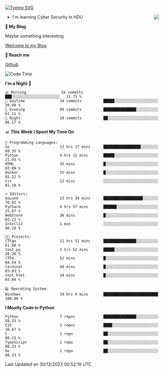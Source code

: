 [![Typing SVG](https://readme-typing-svg.herokuapp.com?font=Fira+Code&pause=1000&random=false&width=450&height=60&lines=Hello+%F0%9F%91%8B%F0%9F%8F%BB;I'm+JBNRZ)](https://git.io/typing-svg)

<a href="#">
  <img align="right" src="https://github-readme-stats.vercel.app/api?username=JBNRZ&show_icons=true&bg_color=15,f2f7fd,E0EAFC" />
</a>

- I'm learning Cyber Security in HDU

 **🌱 My Blog**

Maybe something interesting

[Welcome to my Blog](https://jbnrz.com.cn/)

 **💬 Reach me** 

[Github](https://github.com/JBNRZ)


<!--START_SECTION:waka-->
![Code Time](http://img.shields.io/badge/Code%20Time-241%20hrs%206%20mins-blue)

**I'm a Night 🦉** 

```text
🌞 Morning                19 commits          ███░░░░░░░░░░░░░░░░░░░░░░   11.73 % 
🌆 Daytime                34 commits          █████░░░░░░░░░░░░░░░░░░░░   20.99 % 
🌃 Evening                99 commits          ███████████████░░░░░░░░░░   61.11 % 
🌙 Night                  10 commits          ██░░░░░░░░░░░░░░░░░░░░░░░   06.17 % 
```


📊 **This Week I Spent My Time On** 

```text
💬 Programming Languages: 
Go                       13 hrs 17 mins      █████████████████░░░░░░░░   69.35 % 
Python                   4 hrs 12 mins       █████░░░░░░░░░░░░░░░░░░░░   21.93 % 
HTML                     35 mins             █░░░░░░░░░░░░░░░░░░░░░░░░   03.08 % 
Docker                   25 mins             █░░░░░░░░░░░░░░░░░░░░░░░░   02.22 % 
C++                      12 mins             ░░░░░░░░░░░░░░░░░░░░░░░░░   01.10 % 

🔥 Editors: 
GoLand                   13 hrs 34 mins      ██████████████████░░░░░░░   70.82 % 
PyCharm                  4 hrs 57 mins       ██████░░░░░░░░░░░░░░░░░░░   25.87 % 
WebStorm                 36 mins             █░░░░░░░░░░░░░░░░░░░░░░░░   03.22 % 
IntelliJ                 1 min               ░░░░░░░░░░░░░░░░░░░░░░░░░   00.10 % 

🐱‍💻 Projects: 
CTFgo                    11 hrs 51 mins      ███████████████░░░░░░░░░░   61.88 % 
test.py                  3 hrs 52 mins       █████░░░░░░░░░░░░░░░░░░░░   20.20 % 
CTFd                     52 mins             █░░░░░░░░░░░░░░░░░░░░░░░░   04.54 % 
Cardinal                 44 mins             █░░░░░░░░░░░░░░░░░░░░░░░░   03.83 % 
test.html                34 mins             █░░░░░░░░░░░░░░░░░░░░░░░░   03.00 % 

💻 Operating System: 
Windows                  19 hrs 9 mins       █████████████████████████   100.00 % 
```

**I Mostly Code in Python** 

```text
Python                   7 repos             ███████████████░░░░░░░░░░   58.33 % 
CSS                      2 repos             ████░░░░░░░░░░░░░░░░░░░░░   16.67 % 
C                        1 repo              ██░░░░░░░░░░░░░░░░░░░░░░░   08.33 % 
TypeScript               1 repo              ██░░░░░░░░░░░░░░░░░░░░░░░   08.33 % 
Go                       1 repo              ██░░░░░░░░░░░░░░░░░░░░░░░   08.33 % 
```




 Last Updated on 30/12/2023 00:52:19 UTC
<!--END_SECTION:waka-->
